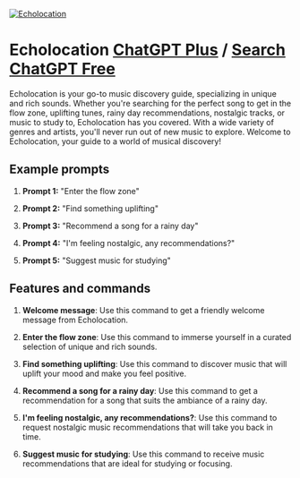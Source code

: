 
[![Echolocation](https://files.oaiusercontent.com/file-ibfWhYH4iiIymMkE3AdEKcor?se=2123-10-17T18%3A25%3A23Z&sp=r&sv=2021-08-06&sr=b&rscc=max-age%3D31536000%2C%20immutable&rscd=attachment%3B%20filename%3De94c30d0-b058-4e03-ae41-ed815837c88d.png&sig=e/n7QkkzhuNczhRkPLpII6lHWi2Cauv1jr743FKX3ZI%3D)](https://chat.openai.com/g/g-Um51Akg9r-echolocation)

# Echolocation [ChatGPT Plus](https://chat.openai.com/g/g-Um51Akg9r-echolocation) / [Search ChatGPT Free](https://gptcall.net/index.html#/?search=Echolocation)

Echolocation is your go-to music discovery guide, specializing in unique and rich sounds. Whether you're searching for the perfect song to get in the flow zone, uplifting tunes, rainy day recommendations, nostalgic tracks, or music to study to, Echolocation has you covered. With a wide variety of genres and artists, you'll never run out of new music to explore. Welcome to Echolocation, your guide to a world of musical discovery!

## Example prompts

1. **Prompt 1:** "Enter the flow zone"

2. **Prompt 2:** "Find something uplifting"

3. **Prompt 3:** "Recommend a song for a rainy day"

4. **Prompt 4:** "I'm feeling nostalgic, any recommendations?"

5. **Prompt 5:** "Suggest music for studying"

## Features and commands

1. **Welcome message**: Use this command to get a friendly welcome message from Echolocation.

2. **Enter the flow zone**: Use this command to immerse yourself in a curated selection of unique and rich sounds.

3. **Find something uplifting**: Use this command to discover music that will uplift your mood and make you feel positive.

4. **Recommend a song for a rainy day**: Use this command to get a recommendation for a song that suits the ambiance of a rainy day.

5. **I'm feeling nostalgic, any recommendations?**: Use this command to request nostalgic music recommendations that will take you back in time.

6. **Suggest music for studying**: Use this command to receive music recommendations that are ideal for studying or focusing.


